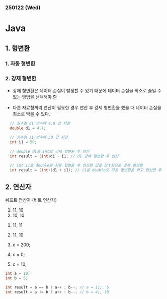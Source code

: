 ### 250122 (Wed)

# Java

## 1. 형변환

### 1. 자동 형변환 


### 2. 강제 형변환

* 강제 형변환은 데이터 손실이 발생할 수 있기 때문에 데이터 손실을 최소로 줄일 수 있는 방법을 선택해야 함

* 다른 자료형끼리 연산이 필요한 경우 연산 후 강제 형변환을 했을 때 데이터 손실을 최소로 막을 수 있다.
```java
  // 실수형 d1 변수에 4.0 값 저장 
  double d1 = 4.7;
  
  // 정수형 i1 변수에 50 값 저장
  int i1 = 50;
		
  // double d1을 int로 강제 형변환 후 연산
  int result = (int)d1 + i1; // d1 강제 형변환 후 연산

  // int i1을 double로 자동 형변환 후 연산한 값을 int형으로 강제 형변환
  int result = (int)(d1 + i1); // i1을 double로 자동 형변환을 하고 연산한 후 강제 형변환

```

## 2. 연산자 

쉬프트 연산자 (비트 연산자)


1. 11, 10
2. 10, 10

<!-- 정답 -->
1. 11, 11
2. 11, 10

1. c = 200;
2. c = 0;
3. c = 10;

```java
int a = 10;
int b = 5;

int result = a == b ? a++ : b--; // a = 11;, 5
int result = a != b ? a++ : b--; // b = 4;, 10
```